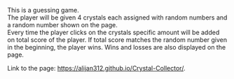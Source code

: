 This is a guessing game. <br/>
The player will be given 4 crystals each assigned with random numbers and a random number shown on the page.<br/>
Every time the player clicks on the crystals specific amount will be added on total score of the player.
If total score matches the random number given in the beginning, the player wins.
Wins and losses are also displayed on the page.

Link to the page: https://alijan312.github.io/Crystal-Collector/.
